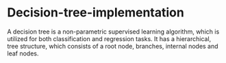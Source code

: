 # Decision-tree-implementation
A decision tree is a non-parametric supervised learning algorithm, which is utilized for both classification and regression tasks. It has a hierarchical, tree structure, which consists of a root node, branches, internal nodes and leaf nodes.

